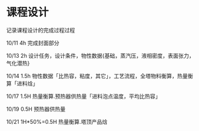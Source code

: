 # 课程设计
记录课程设计的完成过程过程



10/11 4h 完成封面部分

10/13 2h 设计任务，设计条件，物性数据{基础，蒸汽压，液相密度，表面张力，气化潜热}

10/14 1.5h 物性数据「比热容，粘度，其它」，工艺流程，全塔物料衡算，热量衡算「进料焓」

10/17 1.5H 热量衡算.预热器供热量「进料泡点温度，平均比热容」

10/19 0.5H 预热器供热量

10/21 1H*50%=0.5H 热量衡算.塔顶产品焓